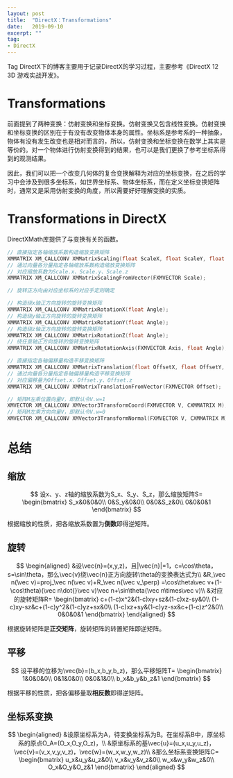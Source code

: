 ```yaml
---
layout: post
title:  "DirectX：Transformations"
date:   2019-09-10
excerpt: ""
tag:
- DirectX
---
```


Tag DirectX下的博客主要用于记录DirectX的学习过程，主要参考《DirectX 12 3D 游戏实战开发》。

# Transformations

前面提到了两种变换：仿射变换和坐标变换。仿射变换又包含线性变换。仿射变换和坐标变换的区别在于有没有改变物体本身的属性。坐标系是参考系的一种抽象，物体有没有发生改变也是相对而言的，所以，仿射变换和坐标变换在数学上其实是等价的。对一个物体进行仿射变换得到的结果，也可以是我们更换了参考坐标系得到的观测结果。

因此，我们可以把一个改变几何体的复合变换解释为对应的坐标变换，在之后的学习中会涉及到很多坐标系，如世界坐标系、物体坐标系，而在定义坐标变换矩阵时，通常又是采用仿射变换的角度，所以需要好好理解变换的实质。

# Transformations in DirectX

DirectXMath库提供了与变换有关的函数。

```c++
// 直接指定各轴缩放系数构造缩放变换矩阵
XMMATRIX XM_CALLCONV XMMatrixScaling(float ScaleX, float ScaleY, float ScaleZ);
// 通过向量各分量指定各轴缩放系数构造缩放变换矩阵
// 对应缩放系数为Scale.x、Scale.y、Scale.z
XMMATRIX XM_CALLCONV XMMatrixScalingFromVector(FXMVECTOR Scale);
```

```c++
// 旋转正方向由对应坐标系的对应手定则确定

// 构造绕x轴正方向旋转的旋转变换矩阵
XMMATRIX XM_CALLCONV XMMatrixRotationX(float Angle);
// 构造绕y轴正方向旋转的旋转变换矩阵
XMMATRIX XM_CALLCONV XMMatrixRotationY(float Angle);
// 构造绕z轴正方向旋转的旋转变换矩阵
XMMATRIX XM_CALLCONV XMMatrixRotationZ(float Angle);
// 绕任意轴正方向旋转的旋转变换矩阵
XMMATRIX XM_CALLCONV XMMatrixRotationAxis(FXMVECTOR Axis, float Angle);
```

```c++
// 直接指定各轴偏移量构造平移变换矩阵
XMMATRIX XM_CALLCONV XMMatrixTranslation(float OffsetX, float OffsetY, float OffsetZ);
// 通过向量各分量指定各轴偏移量构造平移变换矩阵
// 对应偏移量为Offset.x、Offset.y、Offset.z
XMMATRIX XM_CALLCONV XMMatrixTranslationFromVector(FXMVECTOR Offset);
```

```c++
// 矩阵M左乘位置向量V，即默认令V.w=1
XMVECTOR XM_CALLCONV XMVector3TransformCoord(FXMVECTOR V, CXMMATRIX M);
// 矩阵M左乘方向向量V，即默认令V.w=0
XMVECTOR XM_CALLCONV XMVector3TransformNormal(FXMVECTOR V, CXMMATRIX M);
```

# 总结

## 缩放

$$
设x、y、z轴的缩放系数为S_x、S_y、S_z，那么缩放矩阵S=
\begin{bmatrix}
S_x&0&0&0\\
0&S_y&0&0\\
0&0&S_z&0\\
0&0&0&1
\end{bmatrix}
$$

根据缩放的性质，把各缩放系数置为**倒数**即得逆矩阵。

## 旋转

$$
\begin{aligned}
&设\vec{n}=(x,y,z)，且|\vec{n}|=1，c=\cos\theta，s=\sin\theta，那么\vec{v}绕\vec{n}正方向旋转\theta的变换表达式为\\
&R_\vec n(\vec v)=proj_\vec n(\vec v)+R_\vec n(\vec v_\perp)
=\cos\theta\vec v+(1-\cos\theta)(\vec n\dot{}\vec v)\vec n+\sin\theta(\vec n\times\vec v)\\
&对应的旋转矩阵R=
\begin{bmatrix}
c+(1-c)x^2&(1-c)xy+sz&(1-c)xz-sy&0\\
(1-c)xy-sz&c+(1-c)y^2&(1-c)yz+sx&0\\
(1-c)xz+sy&(1-c)yz-sx&c+(1-c)z^2&0\\
0&0&0&1
\end{bmatrix}
\end{aligned}
$$

根据旋转矩阵是**正交矩阵**，旋转矩阵的转置矩阵即逆矩阵。

## 平移

$$
设平移的位移为\vec{b}=(b_x,b_y,b_z)，那么平移矩阵T=
\begin{bmatrix}
1&0&0&0\\
0&1&0&0\\
0&0&1&0\\
b_x&b_y&b_z&1
\end{bmatrix}
$$

根据平移的性质，把各偏移量取**相反数**即得逆矩阵。

## 坐标系变换

$$
\begin{aligned}
&设原坐标系为A，待变换坐标系为B。在坐标系B中，原坐标系的原点O_A=(O_x,O_y,O_z)，\\
&原坐标系的基\vec{u}=(u_x,u_y,u_z)，\vec{v}=(v_x,v_y,v_z)，\vec{w}=(w_x,w_y,w_z)\\
&那么坐标系变换矩阵C=
\begin{bmatrix}
u_x&u_y&u_z&0\\
v_x&v_y&v_z&0\\
w_x&w_y&w_z&0\\
O_x&O_y&O_z&1
\end{bmatrix}
\end{aligned}
$$

